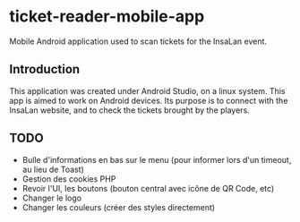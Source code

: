 # ticket-reader-mobile-app
Mobile Android application used to scan tickets for the InsaLan event.

## Introduction
This application was created under Android Studio, on a linux system.
This app is aimed to work on Android devices. Its purpose is to connect with the InsaLan website, and to check the tickets brought by the players.

## TODO
- Bulle d'informations en bas sur le menu (pour informer lors d'un timeout, au lieu de Toast)
- Gestion des cookies PHP
- Revoir l'UI, les boutons (bouton central avec icône de QR Code, etc)
- Changer le logo
- Changer les couleurs (créer des styles directement)
